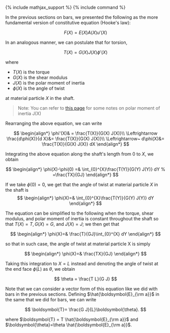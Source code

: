 {% include mathjax_support %}
{% include command %}


In the previous sections on bars, we presented the following as the more fundamental version of constitutive equation (Hooke's law):

$$
F(X)=E(X)A(X)u'(X)
$$


In an analogous manner, we can postulate that for torsion,

$$
T(X)=G(X)J(X)\phi'(X)
$$ 

where 
* $T(X)$ is the torque
* $G(X)$ is the shear modulus 
* $J(X)$ is the polar moment of inertia
* $\phi(X)$ is the angle of twist

at material particle $X$ in the shaft. 
>Note: You can refer to [this page](Torsion-J.mD) for some notes on polar moment of inertia J(X) 

<!-- If we take the torque, shear modulus, and polar moment of inertia to be constant throughout the shaft (so that $T(X) = T, G(X) = G$, and $J(X)=J$), we get that  -->

Rearranging the above equation, we can write

$$
\begin{align*}
\phi'(X)& = \frac{T(X)}{G(X) J(X)}\\
\Leftrightarrow \frac{d\phi(X)}{d X}&= \frac{T(X)}{G(X) J(X)}\\
\Leftrightarrow~ d\phi(X)&= \frac{T(X)}{G(X) J(X)} dX
\end{align*}
$$

Integrating the above equation along the shaft's length from $0$ to $X$, we obtain

$$
\begin{align*}
\phi(X)-\phi(0) =& \int_{0}^{X}\frac{T(Y)}{G(Y) J(Y)} dY
% =\frac{TX}{GJ} 
\end{align*}
$$

If we take $\phi(0)=0$, we get that the angle of twist at material particle $X$ in the shaft is
$$
\begin{align*}
\phi(X)=& \int_{0}^{X}\frac{T(Y)}{G(Y) J(Y)} dY
\end{align*}
$$

The equation can be simplified to the following when the torque, shear modulus, and polar moment of inertia is constant throughout the shaft so that $T(X) = T, G(X) = G$, and $J(X)=J$; we then get that 

$$
\begin{align*}
\phi(X)=& \frac{T}{GJ}\int_{0}^{X} dY
\end{align*}
$$

so that in such case, the angle of twist at material particle X is simply 

$$
\begin{align*}
\phi(X)=& \frac{TX}{GJ}
\end{align*}
$$

Taking this integration to $X=L$ instead and denoting the angle of twist at the end face $\phi(L)$ as $\theta$, we obtain 

$$
\theta = \frac{T L}{G J}
$$

Note that we can consider a vector form of this equation like we did with bars in the previous sections. Defining $\hat{\boldsymbol{E}_{\rm a}}$ in the same that we did for bars, we can write

$$
\boldsymbol{T}= \frac{G J}{L}\boldsymbol{\theta}.
$$

where $\boldsymbol{T} = T \hat{\boldsymbol{E}_{\rm a}}$ and $\boldsymbol{\theta}=\theta \hat{\boldsymbol{E}_{\rm a}}$.


<!-- 
---------

Modulus of rigidity.
Shear modulus of Steel is 82.74 GPa.
Young's modulus of Steel 206.843 GPa

Shear modulus of Titanium is 44 GPa.
Young's modulus of Titanius 116 GPa/

Polycarbonate 2.3 GPa.
Rubber 300 kPa. 

Data obtained indicates variation in mechanical properties due to curing
temperature for Young’s modulus of 1.32–2.97 MPa, ultimate tensile strength of
3.51–7.65 MPa, compressive modulus of 117.8–186.9 MPa

PDMS= 0.667656 MPA
G=E/(2(1+\nu))
Bulk modulus 3 K E/(9K-E)

-2G<E-2G

-1<E/2G-1<0.5
-1<E/2G<3/2
-1<E/2G<3/2
2G>-E/2
E<3 G

$$
I_{p}=\int_{A} \rho^2 \, dA
$$

Torsional section modulus. 

$Z_p=J/r_{\rm max}$

$\int r^2 2\pi r dr $

$2\pi \int r^3 dr $

$2\pi  r^4/4  $

$\frac{\pi}{2}  r^4  $

$\tau_{max}=\frac{T}{J}r_{\rm max}$.
$\tau=\tau_{\rm max} \frac{r}{R}$
Square =$a^4/6$
Rectangle due it on the board.


Example problem:

A hollow ste



el shaft transmists a torque if 1200 Nm. d_0 =4 cm. Angle of twist over 2 m. 


A solid aluminum saft. -->